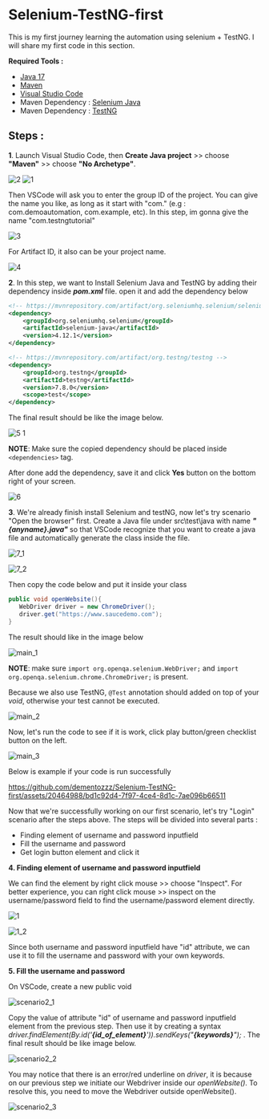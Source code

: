 # Selenium-TestNG-first
This is my first journey learning the automation using selenium + TestNG. I will share my first code in this section.

<b>Required Tools :</b>
- [Java 17](https://www.oracle.com/id/java/technologies/downloads/#java17)
- [Maven](https://maven.apache.org/download.cgi)
- [Visual Studio Code](https://code.visualstudio.com/download)
- Maven Dependency : [Selenium Java](https://mvnrepository.com/artifact/org.seleniumhq.selenium/selenium-java)
- Maven Dependency : [TestNG](https://mvnrepository.com/artifact/org.testng/testng)

## Steps :
**1**. Launch Visual Studio Code, then **Create Java project** >> choose **"Maven"** >> choose **"No Archetype"**.

![2](https://github.com/dementozzz/Selenium-TestNG-first/assets/20464988/f07c23a7-7b81-4936-bc89-2562688578fa)
![1](https://github.com/dementozzz/Selenium-TestNG-first/assets/20464988/f433cec7-090b-40e2-8628-3abb8d7f5919)

Then VSCode will ask you to enter the group ID of the project. You can give the name you like, as long as it start with "com." (e.g : com.demoautomation, com.example, etc). 
In this step, im gonna give the name "com.testngtutorial"

![3](https://github.com/dementozzz/Selenium-TestNG-first/assets/20464988/d881af2c-93ab-4d14-a2ea-bfd75840c866)

For Artifact ID, it also can be your project name.

![4](https://github.com/dementozzz/Selenium-TestNG-first/assets/20464988/b3a27921-f78d-474d-8996-71f4753f7ffe)


**2**. In this step, we want to Install Selenium Java and TestNG by adding their dependency inside **_pom.xml_** file. open it and add the dependency below

```xml
<!-- https://mvnrepository.com/artifact/org.seleniumhq.selenium/selenium-java -->
<dependency>
    <groupId>org.seleniumhq.selenium</groupId>
    <artifactId>selenium-java</artifactId>
    <version>4.12.1</version>
</dependency>

<!-- https://mvnrepository.com/artifact/org.testng/testng -->
<dependency>
    <groupId>org.testng</groupId>
    <artifactId>testng</artifactId>
    <version>7.8.0</version>
    <scope>test</scope>
</dependency>
```

The final result should be like the image below.

![5 1](https://github.com/dementozzz/Selenium-TestNG-first/assets/20464988/20568d12-d965-4f95-9753-0947fb2bc672)

**NOTE**: Make sure the copied dependency should be placed inside ```<dependencies>``` tag.

After done add the dependency, save it and click **Yes** button on the bottom right of your screen.

![6](https://github.com/dementozzz/Selenium-TestNG-first/assets/20464988/4d887b61-f429-427e-abfe-c6636ad96f4b)

**3**. We're already finish install Selenium and testNG, now let's try scenario "Open the browser" first.
Create a Java file under src\test\java with name ***"{anyname}.java"*** so that VSCode recognize that you want to create a java file and automatically generate the class inside the file.

![7_1](https://github.com/dementozzz/Selenium-TestNG-first/assets/20464988/faf5b9fc-5ed5-476b-8328-f24e0b2757f8)

![7_2](https://github.com/dementozzz/Selenium-TestNG-first/assets/20464988/88cdaf98-94ce-4312-ab09-a582814c2e58)

Then copy the code below and put it inside your class

```java
public void openWebsite(){
   WebDriver driver = new ChromeDriver();
   driver.get("https://www.saucedemo.com");
}
```
The result should like in the image below

![main_1](https://github.com/dementozzz/Selenium-TestNG-first/assets/20464988/6d810c48-9ed9-4186-b201-8f56c9ff5fc5)

**NOTE**: make sure ```import org.openqa.selenium.WebDriver;``` and ```import org.openqa.selenium.chrome.ChromeDriver;``` is present.

Because we also use TestNG, ```@Test``` annotation should added on top of your _void_, otherwise your test cannot be executed.

![main_2](https://github.com/dementozzz/Selenium-TestNG-first/assets/20464988/f3413654-e990-401f-916b-b854d5bb9e35)

Now, let's run the code to see if it is work, click play button/green checklist button on the left.

![main_3](https://github.com/dementozzz/Selenium-TestNG-first/assets/20464988/810435fc-7496-43f1-92b0-803e0ce8981d)

Below is example if your code is run successfully 

https://github.com/dementozzz/Selenium-TestNG-first/assets/20464988/bd1c92d4-7f97-4ce4-8d1c-7ae096b66511


Now that we're successfully working on our first scenario, let's try "Login" scenario after the steps above. The steps will be divided into several parts :

- Finding element of username and password inputfield
- Fill the username and password
- Get login button element and click it

**4. Finding element of username and password inputfield**

We can find the element by right click mouse >> choose "Inspect". For better experience, you can right click mouse >> inspect on the username/password field to find the username/password element directly.

![1](https://github.com/dementozzz/Selenium-TestNG-first/assets/20464988/bd7779a2-8b57-47f9-a6e9-20a48e28f152)

![1_2](https://github.com/dementozzz/Selenium-TestNG-first/assets/20464988/282798b4-ae3e-4e0b-aa87-91b18d91b8fe)


Since both username and password inputfield have "id" attribute, we can use it to fill the username and password with your own keywords.

**5. Fill the username and password**

On VSCode, create a new public void 

![scenario2_1](https://github.com/dementozzz/Selenium-TestNG-first/assets/20464988/00ca0126-768a-497f-823b-972f7b81f3b8)

Copy the value of attribute "id" of username and password inputfield element from the previous step. Then use it by creating a syntax _driver.findElement(By.id('**{id_of_element}**')).sendKeys("**{keywords}**");_ . The final result should be like image below.

![scenario2_2](https://github.com/dementozzz/Selenium-TestNG-first/assets/20464988/3682de5a-9ca5-4cb1-a8f7-2f934648f065)

You may notice that there is an error/red underline on _driver_, it is because on our previous step we initiate our Webdriver inside our _openWebsite()_. To resolve this, you need to move the Webdriver outside openWebsite().

![scenario2_3](https://github.com/dementozzz/Selenium-TestNG-first/assets/20464988/acd28b51-0ad0-419a-b788-1b42403cb865)














